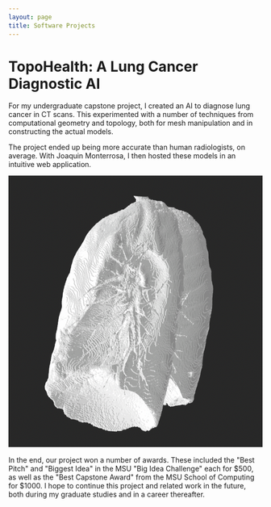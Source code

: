 ```yaml
---
layout: page
title: Software Projects
---
```


# TopoHealth: A Lung Cancer Diagnostic AI

For my undergraduate capstone project, I created an AI to diagnose lung cancer in CT 
scans. This experimented with a number of techniques from computational geometry and 
topology, both for mesh manipulation and in constructing the actual models. 

The project ended 
up being more accurate than human radiologists, on average. With 
Joaquin Monterrosa, I then hosted these models in an intuitive web application.

![lung](./assets/images/lung.png)

In the end, our project won a number of awards. These included
the "Best Pitch" and "Biggest Idea" in the MSU "Big Idea Challenge" each for
$500,
as well as the "Best Capstone Award" from the MSU School of Computing for $1000.
I hope to continue this project and 
related work in the future, both during my graduate studies and in a career 
thereafter.